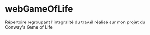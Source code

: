 # webGameOfLife
Répertoire regroupant l'intégralité du travail réalisé sur mon projet du Conway's Game of Life
